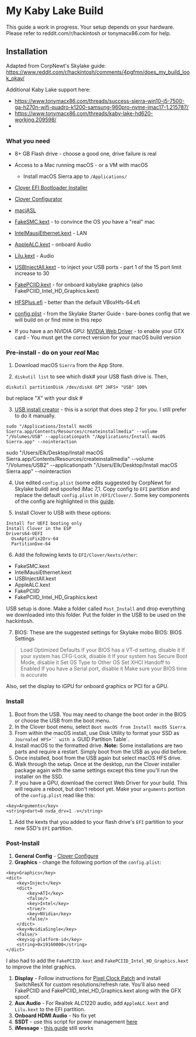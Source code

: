 # My Kaby Lake Build
This guide a work in progress. Your setup depends on your hardware. Please refer to reddit.com/r/hackintosh or tonymacx86.com for help.

## Installation
Adapted from CorpNewt's Skylake guide: https://www.reddit.com/r/hackintosh/comments/4pgfmn/does_my_build_look_okay/

Additional Kaby Lake support here:
- https://www.tonymacx86.com/threads/success-sierra-win10-i5-7500-ga-h270n-wifi-quadro-k1200-samsung-960pro-nvme-imac17-1.215787/
- https://www.tonymacx86.com/threads/kaby-lake-hd620-working.209598/
-

### What you need
- 8+ GB Flash drive - choose a good one, drive failure is real
- Access to a Mac running macOS - or a VM with macOS
  - Install macOS Sierra.app to `/Applications/`
- [Clover EFI Bootloader Installer](https://sourceforge.net/projects/cloverefiboot/)
- [Clover Configurator](https://www.tonymacx86.com/resources/clover-configurator.328/)
- [maciASL](https://bitbucket.org/RehabMan/os-x-maciasl-patchmatic/downloads/)


- [FakeSMC.kext](https://www.tonymacx86.com/resources/fakesmc.325/) - to convince the OS you have a "real" mac
- [IntelMausiEthernet.kext](https://bitbucket.org/RehabMan/os-x-intel-network/downloads/) - LAN
- [AppleALC.kext](https://github.com/vit9696/AppleALC/releases) - onboard Audio
- [Lilu.kext](https://github.com/vit9696/Lilu/releases) - Audio
- [USBInjectAll.kext](https://bitbucket.org/RehabMan/os-x-usb-inject-all/downloads/) - to inject your USB ports - part 1 of the 15 port limit increase to 30
- [FakePCIID.kext](https://bitbucket.org/RehabMan/os-x-fake-pci-id/downloads/) - for onboard kabylake graphics (also FakePCIID_Intel_HD_Graphics.kext)
- [HFSPlus.efi](https://github.com/JrCs/CloverGrowerPro/tree/master/Files/HFSPlus/X64) - better than the default VBoxHfs-64.efi
- [config.plist](http://www.tonymacx86.com/attachments/config-plist.163681/) - from the Skylake Starter Guide - bare-bones config that we will build on or find mine in this repo
- If you have a an NVIDIA GPU: [NVIDIA Web Driver](http://www.insanelymac.com/forum/topic/306535-nvidia-web-driver-updates-for-el-capitan-update-06062016/) - to enable your GTX card - You must get the correct version for your macOS build version



### Pre-install - do on your _real_ Mac
1. Download macOS `Sierra` from the App Store.

2. `diskutil list` to see which disk# your USB flash drive is. Then,
```
diskutil partitionDisk /dev/diskX GPT JHFS+ "USB" 100%
```
but replace "X" with your disk #

3. [USB install creator](https://github.com/corpnewt/USB-Installer-Creator) - this is a script that does step 2 for you. I still prefer to do it manually.
```
sudo "/Applications/Install macOS Sierra.app/Contents/Resources/createinstallmedia" --volume "/Volumes/USB" --applicationpath "/Applications/Install macOS Sierra.app" --nointeraction
```
sudo "/Users/Elk/Desktop/Install macOS Sierra.app/Contents/Resources/createinstallmedia" --volume "/Volumes/USB2" --applicationpath "/Users/Elk/Desktop/Install macOS Sierra.app" --nointeraction

4. Use edited `config.plist` (some edits suggested by CorpNewt for Skylake build) and spoofed iMac 7,1. Copy config to `EFI` partition and replace the default `config.plist` in `/EFI/Clover/`. Some key components of the config are highlighted in this [guide](https://www.reddit.com/r/hackintosh/comments/4pgfmn/does_my_build_look_okay/).

5. Install Clover to USB with these options:
```
Install for UEFI booting only
Install Clover in the ESP
Drivers64-UEFI
  OsxAptioFix2Drv-64
  PartitionDxe-64
```

6. Add the following kexts to `EFI/Clover/kexts/other`:
- FakeSMC.kext
- IntelMausiEthernet.kext
- USBInjectAll.kext
- AppleALC.kext
- FakePCIID
- FakePCIID_Intel_HD_Graphics.kext

USB setup is done. Make a folder called `Post_Install` and drop everything we downloaded into this folder. Put the folder in the USB to be used on the hackintosh.

7. BIOS: These are the suggested settings for Skylake mobo BIOS:
BIOS Settings
>Load Optimized Defaults
>If your BIOS has a VT-d setting, disable it
>If your system has CFG-Lock, disable it
>If your system has Secure Boot Mode, disable it
>Set OS Type to Other OS
>Set XHCI Handoff to Enabled
>If you have a Serial port, disable it
>Make sure your BIOS time is accurate

Also, set the display to iGPU for onboard graphics or PCI for a GPU.



### Install
1. Boot from the USB. You may need to change the boot order in the BIOS or choose the USB from the boot menu.
1. In the Clover boot menu, select `Boot macOS from Install macOS Sierra`.
1. From within the macOS install, use Disk Utility to format your SSD as `Journaled HFS+`` with a `GUID Partition Table`.
1. Install macOS to the formatted drive. **Note:** Some installations are two parts and require a restart. Simply boot from the USB as you did before.
1. Once installed, boot from the USB again but select macOS HFS drive.
1. Walk through the setup. Once at the desktop, run the Clover installer package again with the same settings except this time you'll run the installer on the SSD.
1. If you have a GPU, download the correct Web Driver for your build. This will require a reboot, but don't reboot yet. Make your `arguments` portion of the `config.plist` read like this:
```
<key>Arguments</key>
<string>dart=0 nvda_drv=1 -v</string>
```
1. Add the kexts that you added to your flash drive's `EFI` partition to your new SSD's `EFI` partition.



### Post-Install
1. **General Config** - [Clover Configure](https://corpnewt.com/topic/46/how-to-configure-the-clover-config)
1. **Graphics** - change the following portion of the `config.plist`:
```
<key>Graphics</key>
<dict>
    <key>Inject</key>
    <dict>
        <key>ATI</key>
        <false/>
        <key>Intel</key>
        <true/>
        <key>NVidia</key>
        <false/>
    </dict>
    <key>NvidiaSingle</key>
    <false/>
    <key>ig-platform-id</key>
    <string>0x19160000</string>
</dict>
```
I also had to add the `FakePCIID.kext` and `FakePCIID_Intel_HD_Graphics.kext` to improve the Intel graphics.
1. **Display** - Follow instructions for [Pixel Clock Patch](https://github.com/Floris497/mac-pixel-clock-patch-V2) and install SwitchResX for custom resolutions/refresh rate. You'll also need FakePCIID and FakePCIID_Intel_HD_Graphics.kext along with the GFX spoof.
1. **Aux Audio** - For Realtek ALC1220 audio, add `AppleALC.kext` and `Lilu.kext` to the EFI partition.
1. **Onboard HDMI Audio** - No fix yet
1. **SSDT** - use this script for power management [here](https://github.com/Piker-Alpha/ssdtPRGen.sh)
1. **iMessage** - [this guide](https://www.tonymacx86.com/threads/an-idiots-guide-to-imessage.196827/) still works
